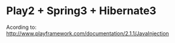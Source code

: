 Play2 + Spring3 + Hibernate3
============================

Acording to:
http://www.playframework.com/documentation/2.1.1/JavaInjection
